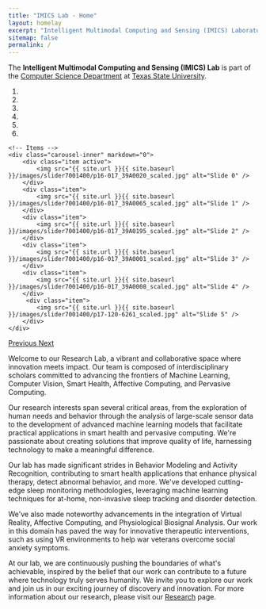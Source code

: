 ```yaml
---
title: "IMICS Lab - Home"
layout: homelay
excerpt: "Intelligent Multimodal Computing and Sensing (IMICS) Laboratory"
sitemap: false
permalink: /
---
```


The **Intelligent Multimodal Computing and Sensing (IMICS) Lab** is part of the [Computer Science Department](https://cs.txstate.edu/) at [Texas State University](https://www.txst.edu/).

<div markdown="0" id="carousel" class="carousel slide" data-ride="carousel" data-interval="4000" data-pause="hover" >
    <!-- Menu -->
    <ol class="carousel-indicators">
        <li data-target="#carousel" data-slide-to="0" class="active"></li>
        <li data-target="#carousel" data-slide-to="1"></li>
        <li data-target="#carousel" data-slide-to="2"></li>
        <li data-target="#carousel" data-slide-to="3"></li>
        <li data-target="#carousel" data-slide-to="4"></li>
        <li data-target="#carousel" data-slide-to="5"></li>
    </ol>

    <!-- Items -->
    <div class="carousel-inner" markdown="0">
        <div class="item active">
            <img src="{{ site.url }}{{ site.baseurl }}/images/slider7001400/p16-017_39A0020_scaled.jpg" alt="Slide 0" />
        </div>
        <div class="item">
            <img src="{{ site.url }}{{ site.baseurl }}/images/slider7001400/p16-017_39A0065_scaled.jpg" alt="Slide 1" />
        </div>
        <div class="item">
            <img src="{{ site.url }}{{ site.baseurl }}/images/slider7001400/p16-017_39A0195_scaled.jpg" alt="Slide 2" />
        </div>
        <div class="item">
            <img src="{{ site.url }}{{ site.baseurl }}/images/slider7001400/p16-017_39A0001_scaled.jpg" alt="Slide 3" />
        </div>
        <div class="item">
            <img src="{{ site.url }}{{ site.baseurl }}/images/slider7001400/p16-017_39A0008_scaled.jpg" alt="Slide 4" />
        </div>       
         <div class="item">
            <img src="{{ site.url }}{{ site.baseurl }}/images/slider7001400/p17-120-6261_scaled.jpg" alt="Slide 5" />
        </div>
    </div>
  <a class="left carousel-control" href="#carousel" role="button" data-slide="prev">
    <span class="glyphicon glyphicon-chevron-left" aria-hidden="true"></span>
    <span class="sr-only">Previous</span>
  </a>
  <a class="right carousel-control" href="#carousel" role="button" data-slide="next">
    <span class="glyphicon glyphicon-chevron-right" aria-hidden="true"></span>
    <span class="sr-only">Next</span>
  </a>
</div>

Welcome to our Research Lab, a vibrant and collaborative space where innovation meets impact. Our team is composed of interdisciplinary scholars committed to advancing the frontiers of Machine Learning, Computer Vision, Smart Health, Affective Computing, and Pervasive Computing.

Our research interests span several critical areas, from the exploration of human needs and behavior through the analysis of large-scale sensor data to the development of advanced machine learning models that facilitate practical applications in smart health and pervasive computing. We're passionate about creating solutions that improve quality of life, harnessing technology to make a meaningful difference.

Our lab has made significant strides in Behavior Modeling and Activity Recognition, contributing to smart health applications that enhance physical therapy, detect abnormal behavior, and more. We've developed cutting-edge sleep monitoring methodologies, leveraging machine learning techniques for at-home, non-invasive sleep tracking and disorder detection.

We've also made noteworthy advancements in the integration of Virtual Reality, Affective Computing, and Physiological Biosignal Analysis. Our work in this domain has paved the way for innovative therapeutic interventions, such as using VR environments to help war veterans overcome social anxiety symptoms.

At our lab, we are continuously pushing the boundaries of what's achievable, inspired by the belief that our work can contribute to a future where technology truly serves humanity. We invite you to explore our work and join us in our exciting journey of discovery and innovation. For more information about our research, please visit our [Research](research) page.




<!-- 
<figure class="fourth">
  <img src="{{ site.url }}{{ site.baseurl }}/images/logopic/Logo_Leiden.jpg" style="width: 210px">
  <img src="{{ site.url }}{{ site.baseurl }}/images/logopic/Logo_Nanofront.jpg" style="width: 110px">
  <img src="{{ site.url }}{{ site.baseurl }}/images/logopic/Logo_NWO.jpg" style="width: 120px">
  <img src="{{ site.url }}{{ site.baseurl }}/images/logopic/Logo_ERC.jpg" style="width: 110px">
</figure> -->
